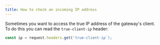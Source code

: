 ```yaml
---
title: How to check an incoming IP address
---
```


Sometimes you want to access the true IP address of the gateway's client. To do this you can read the `true-client-ip` header:

```ts
const ip = request.headers.get('true-client-ip`);
```
